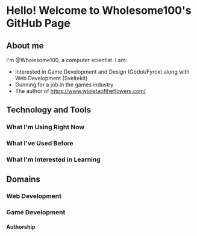 # Hello! Welcome to Wholesome100's GitHub Page

## About me
I'm @Wholesome100, a computer scientist. I am:
- Interested in Game Development and Design (Godot/Fyrox) along with Web Development (Sveltekit)
- Gunning for a job in the games industry
- The author of https://www.wioletaoftheflowers.com/

## Technology and Tools
### What I'm Using Right Now

### What I've Used Before

### What I'm Interested in Learning


## Domains
### Web Development

### Game Development



#### Authorship

<!--
**Wholesome100/Wholesome100** is a ✨ _special_ ✨ repository because its `README.md` (this file) appears on your GitHub profile.

- Still grinding Leetcode 🫠

Here are some ideas to get you started:

- 🔭 I’m currently working on ...
- 🌱 I’m currently learning ...
- 👯 I’m looking to collaborate on ...
- 🤔 I’m looking for help with ...
- 💬 Ask me about ...
- 📫 How to reach me: ...
- 😄 Pronouns: ...
- ⚡ Fun fact: ...
-->
